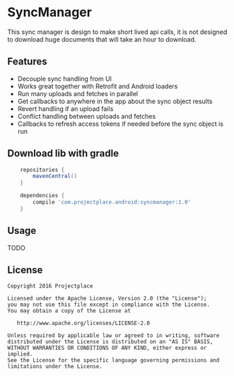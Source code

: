 # SyncManager
This sync manager is design to make short lived api calls, it is not designed to download huge documents that will take an hour to download.

## Features
* Decouple sync handling from UI
* Works great together with Retrofit and Android loaders
* Run many uploads and fetches in parallel
* Get callbacks to anywhere in the app about the sync object results
* Revert handling if an upload fails
* Conflict handling between uploads and fetches
* Callbacks to refresh access tokens if needed before the sync object is run

## Download lib with gradle

```gradle
    repositories {
        mavenCentral()
    }

    dependencies {
        compile 'com.projectplace.android:syncmanager:1.0'
    }
```

## Usage
TODO

## License
    Copyright 2016 Projectplace

    Licensed under the Apache License, Version 2.0 (the "License");
    you may not use this file except in compliance with the License.
    You may obtain a copy of the License at

       http://www.apache.org/licenses/LICENSE-2.0

    Unless required by applicable law or agreed to in writing, software
    distributed under the License is distributed on an "AS IS" BASIS,
    WITHOUT WARRANTIES OR CONDITIONS OF ANY KIND, either express or implied.
    See the License for the specific language governing permissions and
    limitations under the License.
